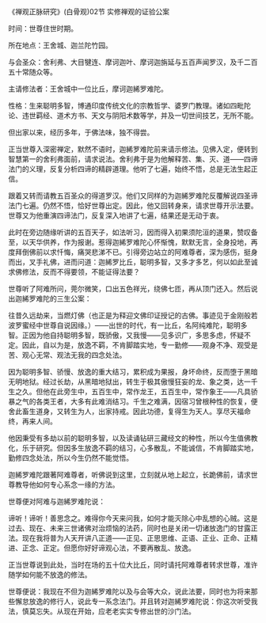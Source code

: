 《禅观正脉研究》(白骨观)02节 实修禅观的证验公案

时间：世尊住世时期。

所在地点：王舍城、迦兰陀竹园。

与会圣众：舍利弗、大目犍连、摩诃迦叶、摩诃迦旃延与五百声闻罗汉，及千二百五十常随众等。

主请修法者：王舍城中一位比丘，摩诃迦絺罗难陀。

性格：生来聪明多智，博通印度传统文化的宗教哲学、婆罗门教理。诸如四毗陀论、违世羁经、道术方书、天文与阴阳术数等学，并及一切世间技艺，无所不能。

但出家以来，经历多年，于佛法味，独不得尝。

正当世尊入深密禅定，默然不语时，迦絺罗难陀前来请示修法。见佛入定，便转到智慧第一的舍利弗面前，请求说法。舍利弗于是为他解释苦、集、灭、道——四谛法门的义理，反复分析四谛的精辟道理。他听了七遍，始终不悟，总是无法生起正信。

跟着又转而请教五百圣众的得道罗汉。他们又同样的为迦絺罗难陀反覆解说四圣谛法门七遍。仍然不悟，恰好世尊出定。因此，他又回转身来，请求世尊开示法要。世尊又为他重演四谛法门，反复深入地讲了七遍，结果还是无动于衷。

此时在旁边随缘听讲的五百天子，如法听习，因而得入初果须陀洹的道果，赞叹备至，以天华供养，作为报谢。惹得迦絺罗难陀心怀惭愧，默默无言，全身投地，再度拜倒佛前以求忏悔，痛哭悲涕不已。引得旁边站立的阿难尊者，深为感伤，挺身而出，叉手礼佛，进而问道：迦絺罗比丘，聪明多智，又多才多艺，何以如此至诚求佛修法，反而不得要领，不能证得法要？

世尊听了阿难所问，莞尔微笑，口出五色祥光，绕佛七匝，再从顶门还入。然后说出迦絺罗难陀的三生公案：

往昔久远劫来，当燃灯佛（也正是为释迎文佛印证授记的古佛。事迹见于金刚般若波罗蜜经中世尊自说因缘。）——出世的时代，有一比丘，名阿纯难陀，聪明多智。正因为他自持聪明多智，既骄傲，又我慢——见多识广，多思多虑，怀疑不定。因此，自以为是，放逸不羁，不肯脚踏实地，专一勤修——观身不净、观受是苦、观心无常、观法无我的四念处法。

因为聪明多智、骄慢、放逸的重大结习，累积成为果报，身坏命终，反而堕于黑暗无明地狱。经过长劫，从黑暗地狱出，转生于极其傲慢狂妄的龙、象之类，达一千生之久。但他在此旁生中，五百生中，常作龙王，五百生中，常作象王——凡具骄暴之气的各类王者，大多有此难消结习。千生之难满，因宿习曾根种性的恢复，便舍此畜生道身，又转生为人，出家持戒。因此功德，复得生为天人。享尽天福命终，再来人间。

他因秉受有多劫以前的聪明多智，以及读诵钻研三藏经文的种性，所以今生值佛教化，乐于研究。但因多生放逸不羁的结习，心多散乱，不能诚信，不肯脚踏实地，勤修四念处法，所以今生仍然不能觉悟。

迦絺罗难陀跟著阿难尊者，听佛说到这里，立刻就从地上起立，长跪佛前，请求世尊教导他如何专心系念一缘的方法。

世尊便对阿难与迦絺罗难陀说：

谛听！谛听！善思念之。难得你今天来问我，如何才能灭除心中乱想的心贼。这是过去、现在、未来三世诸佛对治烦恼的法药，同时也是关闭一切诸放逸门的甘露正法。现在我将普为人天开讲八正道——正见、正思思维、正语、正业、正命、正精进、正念、正定。但愿你好好谛观心法，不要再散乱、放逸。

正当世尊说到此处，当时在场的五十位大比丘，同时请托阿难尊者转求世尊，准许随学如何能不放逸的修法。

世尊便说：我现在不但为迦絺罗难陀以及与会等大众，说此法要，同时也为将来那些懈怠放逸的修行人，说此专一系念法门。并且转对迦絺罗难陀说：你这次听受我法，慎莫忘失。从现在开始，应老老实实专修出世的沙门法。